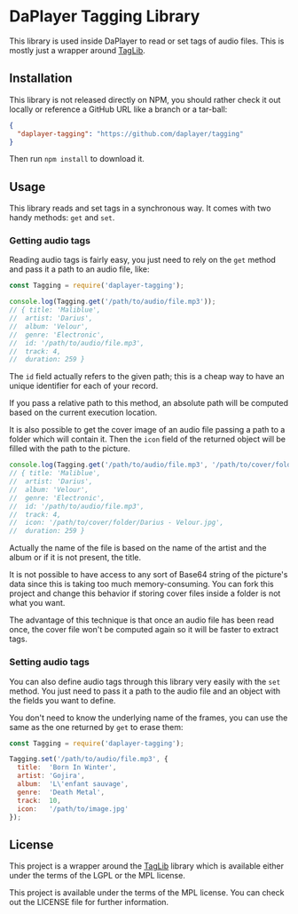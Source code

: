 # DaPlayer Tagging Library

This library is used inside DaPlayer to read or set tags of audio files.
This is mostly just a wrapper around [TagLib](http://taglib.github.io).

## Installation

This library is not released directly on NPM, you should rather check
it out locally or reference a GitHub URL like a branch or a tar-ball:

~~~json
{
  "daplayer-tagging": "https://github.com/daplayer/tagging"
}
~~~

Then run `npm install` to download it.

## Usage

This library reads and set tags in a synchronous way. It comes with two
handy methods: `get` and `set`.

### Getting audio tags

Reading audio tags is fairly easy, you just need to rely on the `get` method
and pass it a path to an audio file, like:

~~~javascript
const Tagging = require('daplayer-tagging');

console.log(Tagging.get('/path/to/audio/file.mp3'));
// { title: 'Maliblue',
//  artist: 'Darius',
//  album: 'Velour',
//  genre: 'Electronic',
//  id: '/path/to/audio/file.mp3',
//  track: 4,
//  duration: 259 }
~~~

The `id` field actually refers to the given path; this is a cheap way to have
an unique identifier for each of your record.

If you pass a relative path to this method, an absolute path will be computed
based on the current execution location.

It is also possible to get the cover image of an audio file passing a path to
a folder which will contain it. Then the `icon` field of the returned object
will be filled with the path to the picture.

~~~javascript
console.log(Tagging.get('/path/to/audio/file.mp3', '/path/to/cover/folder'));
// { title: 'Maliblue',
//  artist: 'Darius',
//  album: 'Velour',
//  genre: 'Electronic',
//  id: '/path/to/audio/file.mp3',
//  track: 4,
//  icon: '/path/to/cover/folder/Darius - Velour.jpg',
//  duration: 259 }
~~~

Actually the name of the file is based on the name of the artist and the album
or if it is not present, the title.

It is not possible to have access to any sort of Base64 string of the picture's
data since this is taking too much memory-consuming. You can fork this project
and change this behavior if storing cover files inside a folder is not what you
want.

The advantage of this technique is that once an audio file has been read once,
the cover file won't be computed again so it will be faster to extract tags.

### Setting audio tags

You can also define audio tags through this library very easily with the `set`
method. You just need to pass it a path to the audio file and an object with
the fields you want to define.

You don't need to know the underlying name of the frames, you can use the same
as the one returned by `get` to erase them:

~~~javascript
const Tagging = require('daplayer-tagging');

Tagging.set('/path/to/audio/file.mp3', {
  title:  'Born In Winter',
  artist: 'Gojira',
  album:  'L\'enfant sauvage',
  genre:  'Death Metal',
  track:  10,
  icon:   '/path/to/image.jpg'
});
~~~

## License

This project is a wrapper around the [TagLib](http://taglib.github.io) library which
is available either under the terms of the LGPL or the MPL license.

This project is available under the terms of the MPL license. You can check out the
LICENSE file for further information.
